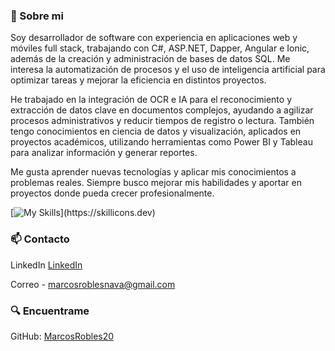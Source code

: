 
 ### 🧐 Sobre mi 

Soy desarrollador de software con experiencia en aplicaciones web y móviles full stack, trabajando con C#, ASP.NET, Dapper, Angular e Ionic, además de la creación y administración de bases de datos SQL. Me interesa la automatización de procesos y el uso de inteligencia artificial para optimizar tareas y mejorar la eficiencia en distintos proyectos.

He trabajado en la integración de OCR e IA para el reconocimiento y extracción de datos clave en documentos complejos, ayudando a agilizar procesos administrativos y reducir tiempos de registro o lectura. También tengo conocimientos en ciencia de datos y visualización, aplicados en proyectos académicos, utilizando herramientas como Power BI y Tableau para analizar información y generar reportes.

Me gusta aprender nuevas tecnologías y aplicar mis conocimientos a problemas reales. Siempre busco mejorar mis habilidades y aportar en proyectos donde pueda crecer profesionalmente.

[![My Skills](https://skillicons.dev/icons?i=js,angular,net,ts,azure,git,cs,mysql,html,css,java,aws,python,linux,bash,)](https://skillicons.dev)
 ### 📫 Contacto
LinkedIn [LinkedIn](https://www.linkedin.com/in/marcos-robles-nava)

Correo - marcosroblesnava@gmail.com

 ### 🔍 Encuentrame
GitHub: [MarcosRobles20](https://github.com/MarcosRobles20/MarcosRobles20)

